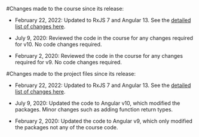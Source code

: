 #Changes made to the course since its release:
- February 22, 2022: Updated to RxJS 7 and Angular 13. See the [detailed list of changes here](https://docs.google.com/document/d/1Kv4j4hEk-7cPh3lWgZoxyewU1IvlNOSPHKuKYb689v0/edit?usp=sharing).

- July 9, 2020: Reviewed the code in the course for any changes required for v10. No code changes required.

- February 2, 2020: Reviewed the code in the course for any changes required for v9. No code changes required.

#Changes made to the project files since its release:
- February 22, 2022: Updated to RxJS 7 and Angular 13. See the [detailed list of changes here](https://docs.google.com/document/d/1Kv4j4hEk-7cPh3lWgZoxyewU1IvlNOSPHKuKYb689v0/edit?usp=sharing).

- July 9, 2020: Updated the code to Angular v10, which modified the packages. Minor changes such as adding function return types.

- February 2, 2020: Updated the code to Angular v9, which only modified the packages not any of the course code.